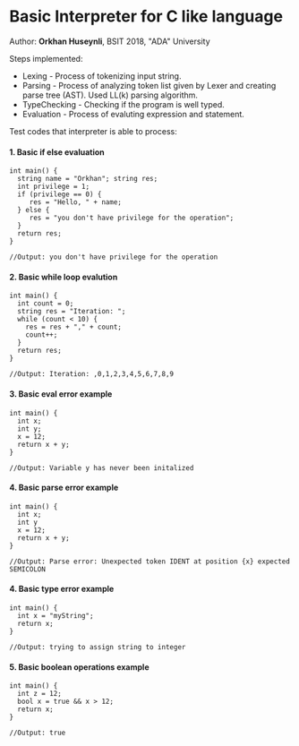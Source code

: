 # Basic Interpreter for C like language

Author: __Orkhan Huseynli__, BSIT 2018, "ADA" University

Steps implemented:

* Lexing  - Process of tokenizing input string.
* Parsing - Process of analyzing token list given by Lexer and creating parse tree (AST). Used LL(k) parsing algorithm.
* TypeChecking - Checking if the program is well typed.
* Evaluation - Process of evaluting expression and statement.           


Test codes that interpreter is able to process:

#### 1. Basic if else evaluation
```
int main() {
  string name = "Orkhan"; string res;
  int privilege = 1;
  if (privilege == 0) {
     res = "Hello, " + name;
  } else {
     res = "you don't have privilege for the operation";
  }
  return res;
}

//Output: you don't have privilege for the operation

```

#### 2. Basic while loop evalution

```
int main() {
  int count = 0;
  string res = "Iteration: ";
  while (count < 10) {
    res = res + "," + count;
    count++;
  }
  return res;
}

//Output: Iteration: ,0,1,2,3,4,5,6,7,8,9
```

#### 3. Basic eval error example

```
int main() {
  int x;
  int y;
  x = 12;
  return x + y;  
}

//Output: Variable y has never been initalized
```

#### 4. Basic parse error example

```
int main() {
  int x;
  int y
  x = 12;
  return x + y;  
}

//Output: Parse error: Unexpected token IDENT at position {x} expected SEMICOLON
```

#### 4. Basic type error example
```
int main() {
  int x = "myString";
  return x;
}

//Output: trying to assign string to integer
```

#### 5. Basic boolean operations example
```
int main() {
  int z = 12;
  bool x = true && x > 12;
  return x;
}

//Output: true
```